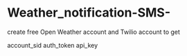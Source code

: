 # Weather_notification-SMS-

create free Open Weather account and Twilio account to get

account_sid
auth_token 
api_key 

